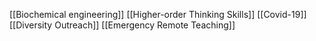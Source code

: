 [[Biochemical engineering]]
[[Higher-order Thinking Skills]]
[[Covid-19]]
[[Diversity Outreach]]
[[Emergency Remote Teaching]]
